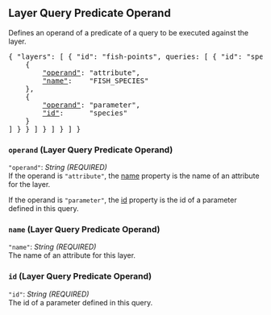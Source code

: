 ## Layer Query Predicate Operand

Defines an operand of a predicate of a query to be executed against the layer.

<pre>
{ "layers": [ { "id": "fish-points", queries: [ { "id": "species", predicate: { "operator": "equals", arguments: [
    {
        <a href="#operand-layer-query-predicate-operand">"operand"</a>: "attribute",
        <a href="#name-layer-query-predicate-operand"   >"name"</a>:    "FISH_SPECIES"
    },
    {
        <a href="#operand-layer-query-predicate-operand">"operand"</a>: "parameter",
        <a href="#id-layer-query-predicate-operand"     >"id"</a>:      "species"
    }
] } } ] } ] } ] }
</pre>

### `operand` (Layer Query Predicate Operand)
`"operand"`: *String* *(REQUIRED)*  
If the operand is `"attribute"`, the [name](#name-layer-query-predicate-operand) property is the name of an attribute for the layer.

If the operand is `"parameter"`, the [id](#id-layer-query-predicate-operand) property is the id of a parameter defined in this query.

### `name` (Layer Query Predicate Operand)
`"name"`: *String* *(REQUIRED)*  
The name of an attribute for this layer.

### `id` (Layer Query Predicate Operand)
`"id"`: *String* *(REQUIRED)*  
The id of a parameter defined in this query.




